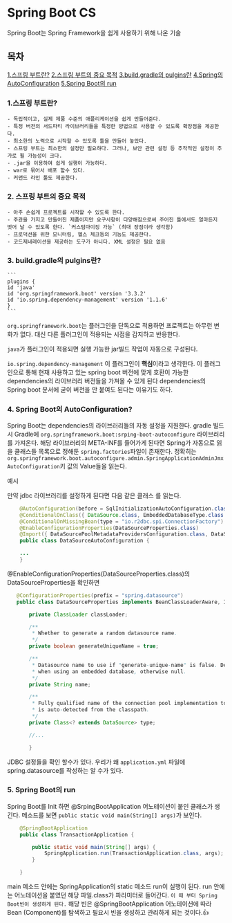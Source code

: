 # Spring Boot CS

Spring Boot는 Spring Framework을 쉽게 사용하기 위해 나온 기술</br>

## 목차

[1.스프링 부트란?](1.스프링-부트란?)
[2.스프링 부트의 중요 목적](2.스프링-부트의-중요-목적)
[3.build.gradle의 pulgins란](3.build.gradle의-pulgins란?)
[4.Spring의 AutoConfiguration](4.Spring의-AutoConfiguration?)
[5.Spring Boot의 run](5.Spring-Boot의-run)

### 1.스프링 부트란?

    - 독립적이고, 실제 제품 수준의 애플리케이션을 쉽게 만들어준다.
    - 특정 버전의 서드파티 라이브러리들을 특정한 방법으로 사용할 수 있도록 확장점을 제공한다.
    - 최소한의 노력으로 시작할 수 있도록 틀을 만들어 놓았다.
    - 스프링 부트는 최소한의 설정만 필요하다. 그러나, 보안 관련 설정 등 추작적인 설정이 추가로 될 가능성이 크다.
    - .jar을 이용하여 쉽게 실행이 가능하다.
    - war로 묶어서 배포 할수 있다.
    - 커맨드 라인 툴도 제공한다.

### 2. 스프링 부트의 중요 목적

    - 아주 손쉽게 프로젝트를 시작할 수 있도록 한다.
    - 주관을 가지고 만들어진 제품이지만 요구사항이 다양해짐으로써 주어진 틀에서도 얼마든지 벗어 날 수 있도록 한다. `커스텀마이징 가능` (최대 장점이라 생각함)
    - 프로덕션을 위한 모니터링, 헬스 체크등의 기능도 제공한다.
    - 코드제네레이션을 제공하는 도구가 아니다. XML 설정은 필요 없음

### 3. build.gradle의 pulgins란?

    ```
    plugins {
    id 'java'
    id 'org.springframework.boot' version '3.3.2'
    id 'io.spring.dependency-management' version '1.1.6'
    }
    ```

`org.springframework.boot`는 플러그인을 단독으로 적용하면 프로젝트는 아무런 변화가 없다. 대신 다른 플러그인이 적용되는 시점을 감지하고 반응한다.

`java`가 플러그인이 적용되면 실행 가능한 jar빌드 작업이 자동으로 구성된다.

`io.spring.dependency-management` 이 플러그인이 **핵심**이라고 생각한다. 이 플러그인으로 통해 현재 사용하고 있는 spring boot 버전에 맞게 호환이 가능한 dependencies의 라이브러리 버전들을 가져올 수 있게 된다 dependencies의 Spring boot 문서에 굳이 버전을 안 붙여도 된다는 이유기도 하다.

### 4. Spring Boot의 AutoConfiguration?

Spring Boot는 dependencies의 라이브러리들의 자동 설정을 지원한다. gradle 빌드 시 Gradle에 `org.springframework.boot:srping-boot-autoconfigure` 라이브러리를 가져온다. 해당 라이브러리의 META-INF를 들어가게 된다면 Spring가 자동으로 읽을 클래스들 목록으로 정해둔 `spring.factories`파일이 존재한다. 정확히는 `org.springframework.boot.autoconfigure.admin.SpringApplicationAdminJmxAutoConfiguration`키 값의 Value들을 읽는다.

예시

만약 jdbc 라이브러리를 설정하게 된다면 다음 같은 클래스 를 읽는다.

```java
    @AutoConfiguration(before = SqlInitializationAutoConfiguration.class)
    @ConditionalOnClass({ DataSource.class, EmbeddedDatabaseType.class })
    @ConditionalOnMissingBean(type = "io.r2dbc.spi.ConnectionFactory")
    @EnableConfigurationProperties(DataSourceProperties.class)
    @Import({ DataSourcePoolMetadataProvidersConfiguration.class, DataSourceCheckpointRestoreConfiguration.class })
    public class DataSourceAutoConfiguration {

    ...
    }
```

@EnableConfigurationProperties(DataSourceProperties.class)의 DataSourceProperties을 확인하면

```java
   @ConfigurationProperties(prefix = "spring.datasource")
   public class DataSourceProperties implements BeanClassLoaderAware, InitializingBean {

       private ClassLoader classLoader;

       /**
        * Whether to generate a random datasource name.
        */
       private boolean generateUniqueName = true;

       /**
        * Datasource name to use if "generate-unique-name" is false. Defaults to "testdb"
        * when using an embedded database, otherwise null.
        */
       private String name;

       /**
        * Fully qualified name of the connection pool implementation to use. By default, it
        * is auto-detected from the classpath.
        */
       private Class<? extends DataSource> type;

       //...

       }
```

JDBC 설정들을 확인 할수가 있다. 우리가 왜 `application.yml` 파일에 spring.datasource를 작성하는 알 수가 있다.

### 5. Spring Boot의 run

Spring Boot를 Init 하면 @SrpingBootApplication 어노테이션이 붙인 클래스가 생긴다. 메소드를 보면 `public static void main(String[] args)`가 보인다.

```java
    @SpringBootApplication
    public class TransactionApplication {

        public static void main(String[] args) {
            SpringApplication.run(TransactionApplication.class, args);
        }

    }
```

main 메소드 안에는 SpringApplication의 static 메소드 run이 실행이 된다. run 안에는 어노테이션을 붙였던 해당 파일.class가 파라미터로 들어간다. `이 때 부터 Spring Boot빈이 생성하게 된다.` 해당 빈은 @SpringBootApplication 어노테이션에 따라 Bean (Component)를 탐색하고 필요시 빈을 생성하고 관리하게 되는 것이다.👍
